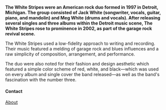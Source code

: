 
<div class="about-container" id="about">
    <div class="about">
        <div id="hero"></div>
        <div class="album-wp">
            <figure></figure>
        </div>
        <div class="about__content-section">
            <strong class="txt-anim">The White Stripes were an American rock duo formed in 1997 in Detroit, Michigan. The group consisted of Jack White (songwriter, vocals, guitar, piano, and mandolin) and Meg White (drums and vocals). After releasing several singles and three albums within the Detroit music scene, The White Stripes rose to prominence in 2002, as part of the garage rock revival scene. </strong>
            <p class="txt-anim content__p1">The White Stripes used a low-fidelity approach to writing and recording. Their music featured a melding of garage rock and blues influences and a raw simplicity of composition, arrangement, and performance. </p>
            <p class="txt-anim content__p2">The duo were also noted for their fashion and design aesthetic which featured a simple color scheme of red, white, and black—which was used on every album and single cover the band released—as well as the band's fascination with the number three.</p>
            <div class="contact">
                <h4 class="txt-anim">Contact</h4>
                <a href="#"><i class="fab fa-facebook"></i></a>
                <a href="#"><i class="fab fa-instagram"></i></a>
                <a href="#"><i class="far fa-envelope"></i></a>
            </div>
        </div>
        <div class="about__title-section">
            <a href="#" class="btn btn__about">About</a>
            <div class="seperator"></div>
        </div>
    </div>
</div>
